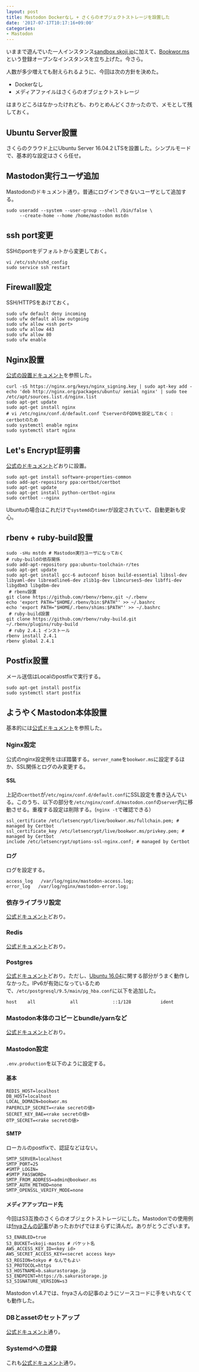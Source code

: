 ```yaml
---
layout: post
title: Mastodon Dockerなし + さくらのオブジェクトストレージを設置した
date: '2017-07-17T10:17:16+09:00'
categories:
- Mastodon
---
```


いままで遊んでいた一人インスタンス[sandbox.skoji.jp](https://sandbox.skoji.jp)に加えて、[Bookwor.ms](https://bookwor.ms)という登録オープンなインスタンスを立ち上げた。今さら。

人数が多少増えても耐えられるように、今回は次の方針を決めた。

* Dockerなし
* メディアファイルはさくらのオブジェクトストレージ

はまりどころはなかったけれども、わりとめんどくさかったので、メモとして残しておく。

## Ubuntu Server設置

さくらのクラウド上にUbuntu Server 16.04.2 LTSを設置した。シンプルモードで、基本的な設定はさくら任せ。

## Mastodon実行ユーザ追加

Mastodonのドキュメント通り。普通にログインできないユーザとして追加する。

```
sudo useradd --system --user-group --shell /bin/false \ 
     --create-home --home /home/mastodon mstdn
```

## ssh port変更

SSHのportをデフォルトから変更しておく。

```
vi /etc/ssh/sshd_config 
sudo service ssh restart
```

## Firewall設定

SSH/HTTPSをあけておく。

```
sudo ufw default deny incoming
sudo ufw default allow outgoing
sudo ufw allow <ssh port>
sudo ufw allow 443
sudo ufw allow 80
sudo ufw enable
```

## Nginx設置

[公式の設置ドキュメント](https://nginx.org/en/linux_packages.html)を参照した。

```
curl -sS https://nginx.org/keys/nginx_signing.key | sudo apt-key add -
echo 'deb http://nginx.org/packages/ubuntu/ xenial nginx' | sudo tee /etc/apt/sources.list.d/nginx.list
sudo apt-get update
sudo apt-get install nginx
# vi /etc/nginx/conf.d/default.conf でserverのFQDNを設定しておく : certbotのため
sudo systemctl enable nginx
sudo systemctl start nginx
```

## Let's Encrypt証明書

[公式のドキュメント](https://certbot.eff.org/#ubuntuxenial-nginx)どおりに設置。

```
sudo apt-get install software-properties-common
sudo add-apt-repository ppa:certbot/certbot
sudo apt-get update
sudo apt-get install python-certbot-nginx 
sudo certbot --nginx
```

Ubuntuの場合はこれだけで`systemd`の`timer`が設定されていて、自動更新も安心。

## rbenv + ruby-build設置

```
sudo -sHu mstdn # Mastodon実行ユーザになっておく
# ruby-buildの依存関係
sudo add-apt-repository ppa:ubuntu-toolchain-r/tes
sudo apt-get update
sudo apt-get install gcc-6 autoconf bison build-essential libssl-dev libyaml-dev libreadline6-dev zlib1g-dev libncurses5-dev libffi-dev libgdbm3 libgdbm-dev
 # rbenv設置
git clone https://github.com/rbenv/rbenv.git ~/.rbenv
echo 'export PATH="$HOME/.rbenv/bin:$PATH"' >> ~/.bashrc
echo 'export PATH="$HOME/.rbenv/shims:$PATH"' >> ~/.bashrc
 # ruby-build設置
git clone https://github.com/rbenv/ruby-build.git ~/.rbenv/plugins/ruby-build
 # ruby 2.4.1 インストール
rbenv install 2.4.1
rbenv global 2.4.1
```

## Postfix設置

メール送信はLocalのpostfixで実行する。

```
sudo apt-get install postfix
sudo systemctl start postfix
```

## ようやくMastodon本体設置

基本的には[公式ドキュメント](https://github.com/tootsuite/documentation/blob/master/Running-Mastodon/Production-guide.md)を参照した。

### Nginx設定

公式のnginx設定例をほぼ踏襲する。`server_name`を`bookwor.ms`に設定するほか、SSL関係とログのみ変更する。

#### SSL

上記の`certbot`が`/etc/nginx/conf.d/default.conf`にSSL設定を書き込んでいる。このうち、以下の部分を`/etc/nginx/conf.d/mastodon.conf`の`server`内に移動させる。重複する設定は削除する。(`nginx -t`で確認できる）

```
ssl_certificate /etc/letsencrypt/live/bookwor.ms/fullchain.pem; # managed by Certbot
ssl_certificate_key /etc/letsencrypt/live/bookwor.ms/privkey.pem; # managed by Certbot
include /etc/letsencrypt/options-ssl-nginx.conf; # managed by Certbot
``` 

#### ログ

ログを設定する。

```
access_log   /var/log/nginx/mastodon-access.log;
error_log   /var/log/nginx/mastodon-error.log;
```

### 依存ライブラリ設定

[公式ドキュメント](https://github.com/tootsuite/documentation/blob/master/Running-Mastodon/Production-guide.md#general-dependencies)どおり。

### Redis

[公式ドキュメント](https://github.com/tootsuite/documentation/blob/master/Running-Mastodon/Production-guide.md#redis)どおり。

### Postgres

[公式ドキュメント](https://github.com/tootsuite/documentation/blob/master/Running-Mastodon/Production-guide.md#postgres)どおり。ただし、[Ubuntu 16.04](https://github.com/tootsuite/documentation/blob/master/Running-Mastodon/Production-guide.md#ubuntu-1604)に関する部分がうまく動作しなかった。IPv6が有効になっているためで、`/etc/postgresql/9.5/main/pg_hba.conf`に以下を追加した。

```
host    all             all             ::1/128           ident 
```

### Mastodon本体のコピーとbundle/yarnなど

[公式ドキュメント](https://github.com/tootsuite/documentation/blob/master/Running-Mastodon/Production-guide.md#git)どおり。

### Mastodon設定

`.env.production`を以下のように設定する。

#### 基本

```
REDIS_HOST=localhost
DB_HOST=localhost
LOCAL_DOMAIN=bookwor.ms
PAPERCLIP_SECRET=<rake secretの値>
SECRET_KEY_BAE=<rake secretの値>
OTP_SECRET=<rake secretの値>
```

#### SMTP

ローカルのpostfixで、認証などはない。

```
SMTP_SERVER=localhost
SMTP_PORT=25
#SMTP_LOGIN=
#SMTP_PASSWORD=
SMTP_FROM_ADDRESS=admin@bookwor.ms
SMTP_AUTH_METHOD=none
SMTP_OPENSSL_VERIFY_MODE=none
```

#### メディアアップロード先

今回はS3互換のさくらのオブジェクトストレージにした。Mastodonでの使用例は[fnyaさんの記事](http://fnya.cocolog-nifty.com/blog/2017/04/mastodonvps-da0.html)があったおかげではまらずに済んだ。ありがとうございます。

```
S3_ENABLED=true
S3_BUCKET=skoji-mastos # バケット名
AWS_ACCESS_KEY_ID=<key id>
AWS_SECRET_ACCESS_KEY=<secret access key>
S3_REGION=tokyo # なんでもよい
S3_PROTOCOL=https
S3_HOSTNAME=b.sakurastorage.jp
S3_ENDPOINT=https://b.sakurastorage.jp
S3_SIGNATURE_VERSION=s3
```

Mastodon v1.4.7では、fnyaさんの記事のようにソースコードに手をいれなくても動作した。

### DBとassetのセットアップ

[公式ドキュメント](https://github.com/tootsuite/documentation/blob/master/Running-Mastodon/Production-guide.md#setup)通り。

### Systemdへの登録

これも[公式ドキュメント](https://github.com/tootsuite/documentation/blob/master/Running-Mastodon/Production-guide.md#systemd)通り。



